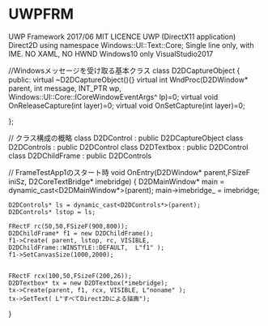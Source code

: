 # UWPFRM
UWP Framework
2017/06
	MIT LICENCE
	UWP (DirectX11 application)
	Direct2D
	using namespace Windows::UI::Text::Core;
	Single line only, with IME.
	NO XAML, NO HWND
	Windows10 only
	VisualStudio2017


//Windowsメッセージを受け取る基本クラス
class D2DCaptureObject
{
	public:
		virtual ~D2DCaptureObject(){}
		virtual int WndProc(D2DWindow* parent, int message, INT_PTR wp, Windows::UI::Core::ICoreWindowEventArgs^ lp)=0;
		virtual void OnReleaseCapture(int layer)=0;
		virtual void OnSetCapture(int layer)=0;
	
};

// クラス構成の概略
class D2DControl : public D2DCaptureObject
class D2DControls : public D2DControl 
class D2DTextbox : public D2DControl
class D2DChildFrame : public D2DControls


// FrameTestApp1のスタート時
void OnEntry(D2DWindow* parent,FSizeF iniSz, D2CoreTextBridge* imebridge)
{
	D2DMainWindow* main = dynamic_cast<D2DMainWindow*>(parent);
	main->imebridge_ = imebridge;

	D2DControls* ls = dynamic_cast<D2DControls*>(parent);
	D2DControls* lstop = ls;

	FRectF rc(50,50,FSizeF(900,800));
	D2DChildFrame* f1 = new D2DChildFrame();
	f1->Create( parent, lstop, rc, VISIBLE, D2DChildFrame::WINSTYLE::DEFAULT,  L"f1" );
	f1->SetCanvasSize(1000,2000);


	FRectF rcx(100,50,FSizeF(200,26));
	D2DTextbox* tx = new D2DTextbox(*imebridge);
	tx->Create(parent, f1, rcx, VISIBLE, L"noname" );
	tx->SetText( L"すべてDirect2Dによる描画");
}
